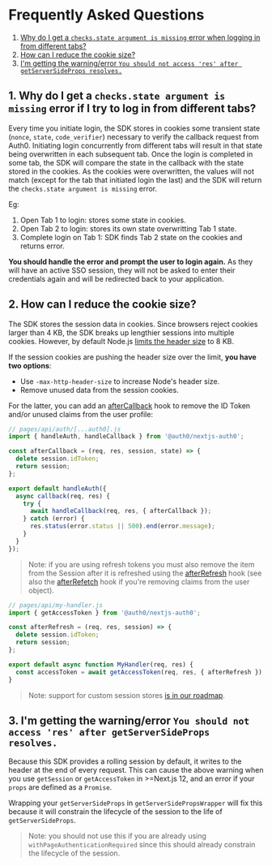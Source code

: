 # Frequently Asked Questions

1. [Why do I get a `checks.state argument is missing` error when logging in from different tabs?](#1-why-do-i-get-a-checks.state-argument-is-missing-error-if-i-try-to-log-in-from-different-tabs)
2. [How can I reduce the cookie size?](#2-how-can-i-reduce-the-cookie-size)
3. [I'm getting the warning/error `You should not access 'res' after getServerSideProps resolves.`](#3-i-m-getting-the-warning-error--you-should-not-access--res--after-getserversideprops-resolves.)

## 1. Why do I get a `checks.state argument is missing` error if I try to log in from different tabs?

Every time you initiate login, the SDK stores in cookies some transient state (`nonce`, `state`, `code_verifier`) necessary to verify the callback request from Auth0. Initiating login concurrently from different tabs will result in that state being overwritten in each subsequent tab. Once the login is completed in some tab, the SDK will compare the state in the callback with the state stored in the cookies. As the cookies were overwritten, the values will not match (except for the tab that initiated login the last) and the SDK will return the `checks.state argument is missing` error.

Eg:

1. Open Tab 1 to login: stores some state in cookies.
2. Open Tab 2 to login: stores its own state overwritting Tab 1 state.
3. Complete login on Tab 1: SDK finds Tab 2 state on the cookies and returns error.

**You should handle the error and prompt the user to login again.** As they will have an active SSO session, they will not be asked to enter their credentials again and will be redirected back to your application.

## 2. How can I reduce the cookie size?

The SDK stores the session data in cookies. Since browsers reject cookies larger than 4 KB, the SDK breaks up lengthier sessions into multiple cookies. However, by default Node.js [limits the header size](https://nodejs.org/en/blog/vulnerability/november-2018-security-releases/#denial-of-service-with-large-http-headers-cve-2018-12121) to 8 KB.

If the session cookies are pushing the header size over the limit, **you have two options**:

- Use `-max-http-header-size` to increase Node's header size.
- Remove unused data from the session cookies.

For the latter, you can add an [afterCallback](https://auth0.github.io/nextjs-auth0/modules/handlers_callback.html#aftercallback) hook to remove the ID Token and/or unused claims from the user profile:

```js
// pages/api/auth/[...auth0].js
import { handleAuth, handleCallback } from '@auth0/nextjs-auth0';

const afterCallback = (req, res, session, state) => {
  delete session.idToken;
  return session;
};

export default handleAuth({
  async callback(req, res) {
    try {
      await handleCallback(req, res, { afterCallback });
    } catch (error) {
      res.status(error.status || 500).end(error.message);
    }
  }
});
```

> Note: if you are using refresh tokens you must also remove the item from the Session after it is refreshed using the [afterRefresh](https://auth0.github.io/nextjs-auth0/interfaces/session_get_access_token.accesstokenrequest.html#afterrefresh) hook (see also the [afterRefetch](https://auth0.github.io/nextjs-auth0/modules/handlers_profile.html#profileoptions) hook if you're removing claims from the user object).

```js
// pages/api/my-handler.js
import { getAccessToken } from '@auth0/nextjs-auth0';

const afterRefresh = (req, res, session) => {
  delete session.idToken;
  return session;
};

export default async function MyHandler(req, res) {
  const accessToken = await getAccessToken(req, res, { afterRefresh });
}
```

> Note: support for custom session stores [is in our roadmap](https://github.com/auth0/nextjs-auth0/issues/279).

## 3. I'm getting the warning/error `You should not access 'res' after getServerSideProps resolves.`

Because this SDK provides a rolling session by default, it writes to the header at the end of every request. This can cause the above warning when you use `getSession` or `getAccessToken` in >=Next.js 12, and an error if your `props` are defined as a `Promise`.

Wrapping your `getServerSideProps` in `getServerSidePropsWrapper` will fix this because it will constrain the lifecycle of the session to the life of `getServerSideProps`.

> Note: you should not use this if you are already using `withPageAuthenticationRequired` since this should already constrain the lifecycle of the session.
